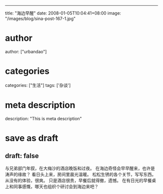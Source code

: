
---
title: "海边早醒"
date: 2008-01-05T10:04:41+08:00
image: "/images/blog/sina-post-167-1.jpg"
# author
author: ["urbandao"]
# categories
categories: ["生活"]
tags: ['杂谈']
# meta description
description: "This is meta description"
# save as draft
draft: false
---

与兄弟部门年叙，在大梅沙的酒店晚饭和过夜。
在海边奇怪会早早醒来，也许是涛声的缘故？
看日头上来，房间里晨光温暖。
松松生锈的各个关节，写写东西。
从没有的体验，很爽。
只是酒店很贵，早餐后就得撤，遗憾。
在有日光的早餐桌上和同事感慨，哪天也组织个研讨会到海边来吧？
